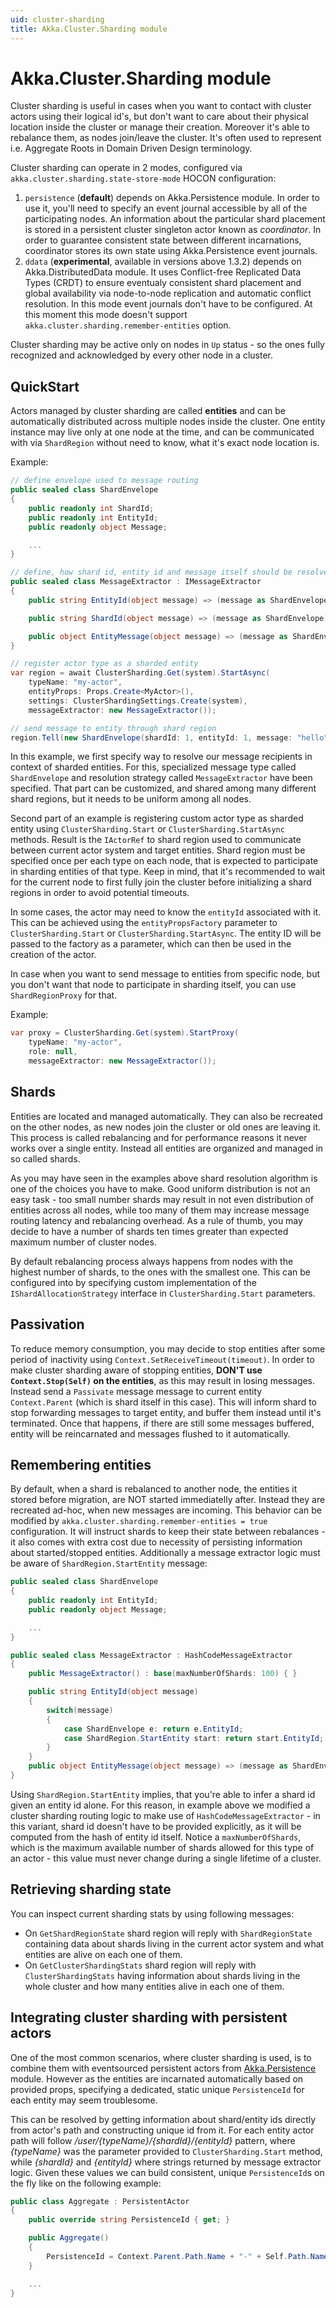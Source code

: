 ```yaml
---
uid: cluster-sharding
title: Akka.Cluster.Sharding module
---
```

# Akka.Cluster.Sharding module

Cluster sharding is useful in cases when you want to contact with cluster actors using their logical id's, but don't want to care about their physical location inside the cluster or manage their creation. Moreover it's able to rebalance them, as nodes join/leave the cluster. It's often used to represent i.e. Aggregate Roots in Domain Driven Design terminology.

Cluster sharding can operate in 2 modes, configured via `akka.cluster.sharding.state-store-mode` HOCON configuration:

1. `persistence` (**default**) depends on Akka.Persistence module. In order to use it, you'll need to specify an event journal accessible by all of the participating nodes. An information about the particular shard placement is stored in a persistent cluster singleton actor known as *coordinator*. In order to guarantee consistent state between different incarnations, coordinator stores its own state using Akka.Persistence event journals.
2. `ddata` (**experimental**, available in versions above 1.3.2) depends on Akka.DistributedData module. It uses Conflict-free Replicated Data Types (CRDT) to ensure eventualy consistent shard placement and global availability via node-to-node replication and automatic conflict resolution. In this mode event journals don't have to be configured. At this moment this mode doesn't support `akka.cluster.sharding.remember-entities` option.

Cluster sharding may be active only on nodes in `Up` status - so the ones fully recognized and acknowledged by every other node in a cluster.

## QuickStart

Actors managed by cluster sharding are called **entities** and can be automatically distributed across multiple nodes inside the cluster. One entity instance may live only at one node at the time, and can be communicated with via `ShardRegion` without need to know, what it's exact node location is.

Example:

```csharp
// define envelope used to message routing
public sealed class ShardEnvelope
{
    public readonly int ShardId;
    public readonly int EntityId;
    public readonly object Message;

    ...
}

// define, how shard id, entity id and message itself should be resolved
public sealed class MessageExtractor : IMessageExtractor
{
    public string EntityId(object message) => (message as ShardEnvelope)?.EntityId.ToString();

    public string ShardId(object message) => (message as ShardEnvelope)?.ShardId.ToString();

    public object EntityMessage(object message) => (message as ShardEnvelope)?.Message;
}

// register actor type as a sharded entity
var region = await ClusterSharding.Get(system).StartAsync(
    typeName: "my-actor",
    entityProps: Props.Create<MyActor>(),
    settings: ClusterShardingSettings.Create(system),
    messageExtractor: new MessageExtractor());

// send message to entity through shard region
region.Tell(new ShardEnvelope(shardId: 1, entityId: 1, message: "hello"))
```

In this example, we first specify way to resolve our message recipients in context of sharded entities. For this, specialized message type called `ShardEnvelope` and resolution strategy called `MessageExtractor` have been specified. That part can be customized, and shared among many different shard regions, but it needs to be uniform among all nodes.

Second part of an example is registering custom actor type as sharded entity using `ClusterSharding.Start` or `ClusterSharding.StartAsync` methods. Result is the `IActorRef` to shard region used to communicate between current actor system and target entities. Shard region must be specified once per each type on each node, that is expected to participate in sharding entities of that type. Keep in mind, that it's recommended to wait for the current node to first fully join the cluster before initializing a shard regions in order to avoid potential timeouts.

In some cases, the actor may need to know the `entityId` associated with it. This can be achieved using the `entityPropsFactory` parameter to `ClusterSharding.Start` or `ClusterSharding.StartAsync`. The entity ID will be passed to the factory as a parameter, which can then be used in the creation of the actor.

In case when you want to send message to entities from specific node, but you don't want that node to participate in sharding itself, you can use `ShardRegionProxy` for that.

Example:

```csharp
var proxy = ClusterSharding.Get(system).StartProxy(
    typeName: "my-actor",
    role: null,
    messageExtractor: new MessageExtractor());
```

## Shards

Entities are located and managed automatically. They can also be recreated on the other nodes, as new nodes join the cluster or old ones are leaving it. This process is called rebalancing and for performance reasons it never works over a single entity. Instead all entities are organized and managed in so called shards.

As you may have seen in the examples above shard resolution algorithm is one of the choices you have to make. Good uniform distribution is not an easy task - too small number shards may result in not even distribution of entities across all nodes, while too many of them may increase message routing latency and rebalancing overhead. As a rule of thumb, you may decide to have a number of shards ten times greater than expected maximum number of cluster nodes.

By default rebalancing process always happens from nodes with the highest number of shards, to the ones with the smallest one. This can be configured into by specifying custom implementation of the `IShardAllocationStrategy` interface in `ClusterSharding.Start` parameters.

## Passivation

To reduce memory consumption, you may decide to stop entities after some period of inactivity using `Context.SetReceiveTimeout(timeout)`. In order to make cluster sharding aware of stopping entities, **DON'T use `Context.Stop(Self)` on the entities**, as this may result in losing messages. Instead send a `Passivate` message message to current entity `Context.Parent` (which is shard itself in this case). This will inform shard to stop forwarding messages to target entity, and buffer them instead until it's terminated. Once that happens, if there are still some messages buffered, entity will be reincarnated and messages flushed to it automatically.

## Remembering entities

By default, when a shard is rebalanced to another node, the entities it stored before migration, are NOT started immediatelly after. Instead they are recreated ad-hoc, when new messages are incoming. This behavior can be modified by `akka.cluster.sharding.remember-entities = true` configuration. It will instruct shards to keep their state between rebalances - it also comes with extra cost due to necessity of persisting information about started/stopped entities. Additionally a message extractor logic must be aware of `ShardRegion.StartEntity` message:

```csharp
public sealed class ShardEnvelope
{
    public readonly int EntityId;
    public readonly object Message;

    ...
}

public sealed class MessageExtractor : HashCodeMessageExtractor
{
    public MessageExtractor() : base(maxNumberOfShards: 100) { }

    public string EntityId(object message) 
    {
        switch(message)
        {
            case ShardEnvelope e: return e.EntityId;
            case ShardRegion.StartEntity start: return start.EntityId;
        }
    } 
    public object EntityMessage(object message) => (message as ShardEnvelope)?.Message ?? message;
}
```

Using `ShardRegion.StartEntity` implies, that you're able to infer a shard id given an entity id alone. For this reason, in example above we modified a cluster sharding routing logic to make use of `HashCodeMessageExtractor` - in this variant, shard id doesn't have to be provided explicitly, as it will be computed from the hash of entity id itself. Notice a `maxNumberOfShards`, which is the maximum available number of shards allowed for this type of an actor - this value must never change during a single lifetime of a cluster. 

## Retrieving sharding state

You can inspect current sharding stats by using following messages:

- On `GetShardRegionState` shard region will reply with `ShardRegionState` containing data about shards living in the current actor system and what entities are alive on each one of them.
- On `GetClusterShardingStats` shard region will reply with `ClusterShardingStats` having information about shards living in the whole cluster and how many entities alive in each one of them.

## Integrating cluster sharding with persistent actors

One of the most common scenarios, where cluster sharding is used, is to combine them with eventsourced persistent actors from [Akka.Persistence](xref:persistence-architecture) module. However as the entities are incarnated automatically based on provided props, specifying a dedicated, static unique `PersistenceId` for each entity may seem troublesome.

This can be resolved by getting information about shard/entity ids directly from actor's path and constructing unique id from it. For each entity actor path will follow */user/{typeName}/{shardId}/{entityId}* pattern, where *{typeName}* was the parameter provided to `ClusterSharding.Start` method, while *{shardId}* and *{entityId}* where strings returned by message extractor logic. Given these values we can build consistent, unique `PersistenceId`s on the fly like on the following example:

```csharp
public class Aggregate : PersistentActor
{
    public override string PersistenceId { get; }

    public Aggregate()
    {
        PersistenceId = Context.Parent.Path.Name + "-" + Self.Path.Name;
    }

    ...
}
```